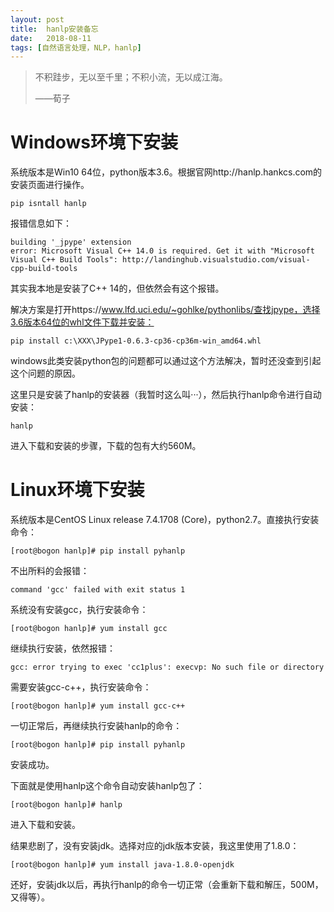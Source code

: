 ```yaml
---
layout: post
title:  hanlp安装备忘
date:   2018-08-11
tags: [自然语言处理，NLP，hanlp]
---
```


>   不积跬步，无以至千里；不积小流，无以成江海。
>
>   ——荀子

# Windows环境下安装

系统版本是Win10 64位，python版本3.6。根据官网http://hanlp.hankcs.com的安装页面进行操作。

```shell
pip isntall hanlp
```

报错信息如下：

```shell
building '_jpype' extension
error: Microsoft Visual C++ 14.0 is required. Get it with "Microsoft Visual C++ Build Tools": http://landinghub.visualstudio.com/visual-cpp-build-tools
```

其实我本地是安装了C++ 14的，但依然会有这个报错。

解决方案是打开https://www.lfd.uci.edu/~gohlke/pythonlibs/查找jpype，选择3.6版本64位的whl文件下载并安装：

``` shell
pip install c:\XXX\JPype1-0.6.3-cp36-cp36m-win_amd64.whl
```

windows此类安装python包的问题都可以通过这个方法解决，暂时还没查到引起这个问题的原因。

这里只是安装了hanlp的安装器（我暂时这么叫···），然后执行hanlp命令进行自动安装：

```
hanlp
```

进入下载和安装的步骤，下载的包有大约560M。



# Linux环境下安装

系统版本是CentOS Linux release 7.4.1708 (Core)，python2.7。直接执行安装命令：

```shell
[root@bogon hanlp]# pip install pyhanlp
```

不出所料的会报错：

```shell
command 'gcc' failed with exit status 1
```

系统没有安装gcc，执行安装命令：

```shell
[root@bogon hanlp]# yum install gcc
```

继续执行安装，依然报错：

```shell
gcc: error trying to exec 'cc1plus': execvp: No such file or directory
```

需要安装gcc-c++，执行安装命令：

```shell
[root@bogon hanlp]# yum install gcc-c++
```

一切正常后，再继续执行安装hanlp的命令：

```shell
[root@bogon hanlp]# pip install pyhanlp
```

安装成功。

下面就是使用hanlp这个命令自动安装hanlp包了：

```shell
[root@bogon hanlp]# hanlp
```

进入下载和安装。

结果悲剧了，没有安装jdk。选择对应的jdk版本安装，我这里使用了1.8.0：

```shell
[root@bogon hanlp]# yum install java-1.8.0-openjdk
```

还好，安装jdk以后，再执行hanlp的命令一切正常（会重新下载和解压，500M，又得等）。

